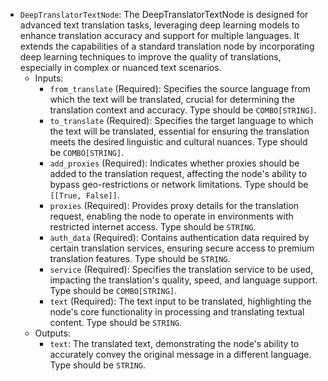 - `DeepTranslatorTextNode`: The DeepTranslatorTextNode is designed for advanced text translation tasks, leveraging deep learning models to enhance translation accuracy and support for multiple languages. It extends the capabilities of a standard translation node by incorporating deep learning techniques to improve the quality of translations, especially in complex or nuanced text scenarios.
    - Inputs:
        - `from_translate` (Required): Specifies the source language from which the text will be translated, crucial for determining the translation context and accuracy. Type should be `COMBO[STRING]`.
        - `to_translate` (Required): Specifies the target language to which the text will be translated, essential for ensuring the translation meets the desired linguistic and cultural nuances. Type should be `COMBO[STRING]`.
        - `add_proxies` (Required): Indicates whether proxies should be added to the translation request, affecting the node's ability to bypass geo-restrictions or network limitations. Type should be `[[True, False]]`.
        - `proxies` (Required): Provides proxy details for the translation request, enabling the node to operate in environments with restricted internet access. Type should be `STRING`.
        - `auth_data` (Required): Contains authentication data required by certain translation services, ensuring secure access to premium translation features. Type should be `STRING`.
        - `service` (Required): Specifies the translation service to be used, impacting the translation's quality, speed, and language support. Type should be `COMBO[STRING]`.
        - `text` (Required): The text input to be translated, highlighting the node's core functionality in processing and translating textual content. Type should be `STRING`.
    - Outputs:
        - `text`: The translated text, demonstrating the node's ability to accurately convey the original message in a different language. Type should be `STRING`.
